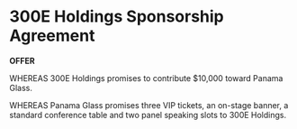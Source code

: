 # 300E Holdings Sponsorship Agreement

__OFFER__

WHEREAS 300E Holdings promises to contribute $10,000 toward Panama Glass.

WHEREAS Panama Glass promises three VIP tickets, an on-stage banner, a standard conference table and two panel speaking slots to 300E Holdings.
